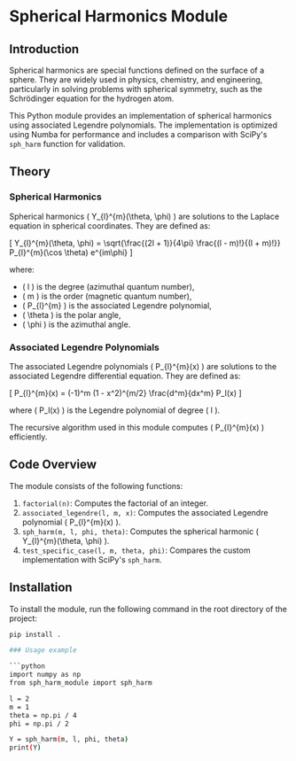 # Spherical Harmonics Module

## Introduction

Spherical harmonics are special functions defined on the surface of a sphere. They are widely used in physics, chemistry, and engineering, particularly in solving problems with spherical symmetry, such as the Schrödinger equation for the hydrogen atom.

This Python module provides an implementation of spherical harmonics using associated Legendre polynomials. The implementation is optimized using Numba for performance and includes a comparison with SciPy's `sph_harm` function for validation.

## Theory

### Spherical Harmonics

Spherical harmonics \( Y_{l}^{m}(\theta, \phi) \) are solutions to the Laplace equation in spherical coordinates. They are defined as:

\[
Y_{l}^{m}(\theta, \phi) = \sqrt{\frac{(2l + 1)}{4\pi} \frac{(l - m)!}{(l + m)!}} P_{l}^{m}(\cos \theta) e^{im\phi}
\]

where:
- \( l \) is the degree (azimuthal quantum number),
- \( m \) is the order (magnetic quantum number),
- \( P_{l}^{m} \) is the associated Legendre polynomial,
- \( \theta \) is the polar angle,
- \( \phi \) is the azimuthal angle.

### Associated Legendre Polynomials

The associated Legendre polynomials \( P_{l}^{m}(x) \) are solutions to the associated Legendre differential equation. They are defined as:

\[
P_{l}^{m}(x) = (-1)^m (1 - x^2)^{m/2} \frac{d^m}{dx^m} P_l(x)
\]

where \( P_l(x) \) is the Legendre polynomial of degree \( l \).

The recursive algorithm used in this module computes \( P_{l}^{m}(x) \) efficiently.

## Code Overview

The module consists of the following functions:
1. `factorial(n)`: Computes the factorial of an integer.
2. `associated_legendre(l, m, x)`: Computes the associated Legendre polynomial \( P_{l}^{m}(x) \).
3. `sph_harm(m, l, phi, theta)`: Computes the spherical harmonic \( Y_{l}^{m}(\theta, \phi) \).
4. `test_specific_case(l, m, theta, phi)`: Compares the custom implementation with SciPy's `sph_harm`.

## Installation

To install the module, run the following command in the root directory of the project:

```bash
pip install .

### Usage example

```python
import numpy as np
from sph_harm_module import sph_harm

l = 2
m = 1
theta = np.pi / 4
phi = np.pi / 2

Y = sph_harm(m, l, phi, theta)
print(Y)

